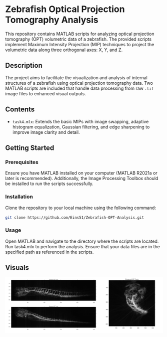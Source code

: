 # Zebrafish Optical Projection Tomography Analysis

This repository contains MATLAB scripts for analyzing optical projection tomography (OPT) volumetric data of a zebrafish. The provided scripts implement Maximum Intensity Projection (MIP) techniques to project the volumetric data along three orthogonal axes: X, Y, and Z.

## Description

The project aims to facilitate the visualization and analysis of internal structures of a zebrafish using optical projection tomography data. Two MATLAB scripts are included that handle data processing from raw `.tif` image files to enhanced visual outputs.

## Contents

- `task4.mlx`: Extends the basic MIPs with image swapping, adaptive histogram equalization, Gaussian filtering, and edge sharpening to improve image clarity and detail.

## Getting Started

### Prerequisites

Ensure you have MATLAB installed on your computer (MATLAB R2021a or later is recommended). Additionally, the Image Processing Toolbox should be installed to run the scripts successfully.

### Installation

Clone the repository to your local machine using the following command:

```bash
git clone https://github.com/Eins51/Zebrafish-OPT-Analysis.git
```

### Usage
Open MATLAB and navigate to the directory where the scripts are located. Run task4.mlx to perform the analysis. Ensure that your data files are in the specified path as referenced in the scripts.

## Visuals
![MIP Result](https://github.com/Eins51/Zebrafish-OPT-Analysis/blob/main/Visualization.png "Maximum Intensity Projection Output")
